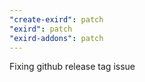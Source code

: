 ```yaml
---
"create-exird": patch
"exird": patch
"exird-addons": patch
---
```


Fixing github release tag issue
